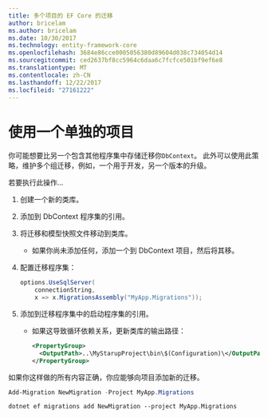 ```yaml
---
title: 多个项目的 EF Core 的迁移
author: bricelam
ms.author: bricelam
ms.date: 10/30/2017
ms.technology: entity-framework-core
ms.openlocfilehash: 3684e86cce0005056380d89604d038c734054d14
ms.sourcegitcommit: ced2637bf8cc5964c6daa6c7fcfce501bf9ef6e8
ms.translationtype: MT
ms.contentlocale: zh-CN
ms.lasthandoff: 12/22/2017
ms.locfileid: "27161222"
---
```

<a name="using-a-separate-project"></a>使用一个单独的项目
========================
你可能想要比另一个包含其他程序集中存储迁移你`DbContext`。 此外可以使用此策略，维护多个组迁移，例如，一个用于开发，另一个版本的升级。

若要执行此操作...

1. 创建一个新的类库。

2. 添加到 DbContext 程序集的引用。

3. 将迁移和模型快照文件移动到类库。
   * 如果你尚未添加任何，添加一个到 DbContext 项目，然后将其移。

4. 配置迁移程序集：

   ``` csharp
   options.UseSqlServer(
       connectionString,
       x => x.MigrationsAssembly("MyApp.Migrations"));
   ```

5. 添加到迁移程序集中的启动程序集的引用。
   * 如果这导致循环依赖关系，更新类库的输出路径：

     ``` xml
     <PropertyGroup>
       <OutputPath>..\MyStarupProject\bin\$(Configuration)\</OutputPath>
     </PropertyGroup>
     ```

如果你这样做的所有内容正确，你应能够向项目添加新的迁移。

``` powershell
Add-Migration NewMigration -Project MyApp.Migrations
```
``` Console
dotnet ef migrations add NewMigration --project MyApp.Migrations
```
